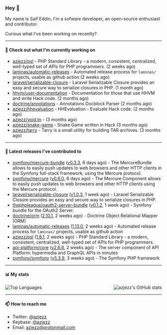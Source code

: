 ### Hey 👋

My name is Saif Eddin, I'm a sofware developer, an open-source enthusiast and contributor.

Curious what I've been working on recently?

---

#### 👷 Check out what I'm currently working on

- [azjezz/psl](https://github.com/azjezz/psl) - PHP Standard Library - a modern, consistent, centralized, well-typed set of APIs for PHP programmers. (2 weeks ago)
- [laminas/automatic-releases](https://github.com/laminas/automatic-releases) - Automated release process for `laminas/` projects, usable as github action (2 weeks ago)
- [laravel/serializable-closure](https://github.com/laravel/serializable-closure) - Laravel Serializable Closure provides an easy and secure way to serialize closures in PHP. (1 month ago)
- [hhvm/user-documentation](https://github.com/hhvm/user-documentation) - Documentation for those that use HHVM and write Hack code. (2 months ago)
- [doctrine/annotations](https://github.com/doctrine/annotations) - Annotations Docblock Parser (2 months ago)
- [azjezz/hhevaluation](https://github.com/azjezz/hhevaluation) - HHEvaluation - Evaluate Hack code. (2 months ago)
- [azjezz/void.tn](https://github.com/azjezz/void.tn) -  (3 months ago)
- [azjezz/snake-game](https://github.com/azjezz/snake-game) - Snake Game written in Hack (3 months ago)
- [azjezz/tarry](https://github.com/azjezz/tarry) - Tarry is a small utility for building TAR archives. (3 months ago)

---

#### 🔭 Latest releases I've contributed to

- [symfony/mercure-bundle](https://github.com/symfony/mercure-bundle) ([v0.3.3](https://github.com/symfony/mercure-bundle/releases/tag/v0.3.3), 6 days ago) - The MercureBundle allows to easily push updates to web browsers and other HTTP clients in the Symfony full-stack framework, using the Mercure protocol.
- [symfony/mercure](https://github.com/symfony/mercure) ([v0.6.0](https://github.com/symfony/mercure/releases/tag/v0.6.0), 6 days ago) - The Mercure Component allows to easily push updates to web browsers and other HTTP clients using the Mercure protocol.
- [laravel/serializable-closure](https://github.com/laravel/serializable-closure) ([v1.0.3](https://github.com/laravel/serializable-closure/releases/tag/v1.0.3), 1 week ago) - Laravel Serializable Closure provides an easy and secure way to serialize closures in PHP.
- [thephpleague/oauth2-server-bundle](https://github.com/thephpleague/oauth2-server-bundle) ([v0.1.2](https://github.com/thephpleague/oauth2-server-bundle/releases/tag/v0.1.2), 1 week ago) - Symfony bundle for the OAuth2 Server.
- [doctrine/orm](https://github.com/doctrine/orm) ([2.10.1](https://github.com/doctrine/orm/releases/tag/2.10.1), 2 weeks ago) - Doctrine Object Relational Mapper (ORM)
- [laminas/automatic-releases](https://github.com/laminas/automatic-releases) ([1.13.0](https://github.com/laminas/automatic-releases/releases/tag/1.13.0), 2 weeks ago) - Automated release process for `laminas/` projects, usable as github action
- [azjezz/psl](https://github.com/azjezz/psl) ([1.8.1](https://github.com/azjezz/psl/releases/tag/1.8.1), 2 weeks ago) - PHP Standard Library - a modern, consistent, centralized, well-typed set of APIs for PHP programmers.
- [api-platform/core](https://github.com/api-platform/core) ([v2.6.6](https://github.com/api-platform/core/releases/tag/v2.6.6), 2 weeks ago) - The server component of API Platform: hypermedia and GraphQL APIs in minutes
- [symfony/symfony](https://github.com/symfony/symfony) ([v5.3.9](https://github.com/symfony/symfony/releases/tag/v5.3.9), 3 weeks ago) - The Symfony PHP framework

---

#### 📊 My stats

<img align="right" alt="azjezz's GitHub stats" src="https://github-readme-stats.vercel.app/api?username=azjezz&count_private=1&show_icons=true&" />

![Top Languages](https://github-readme-stats.vercel.app/api/top-langs/?username=azjezz)

---

#### 📫 How to reach me

- Twitter: [@azjezz](https://twitter.com/azjezz)
- Keybase: [@azjezz](https://keybase.io/azjezz)
- Email: [azjezz@protonmail.com](mailto://azjezz@protonmail.com)
